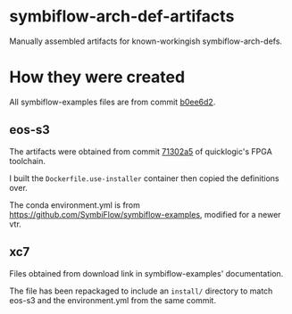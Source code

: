 # symbiflow-arch-def-artifacts
Manually assembled artifacts for known-workingish symbiflow-arch-defs.

# How they were created
All symbiflow-examples files are from commit [b0ee6d2](https://github.com/SymbiFlow/symbiflow-examples/commit/b0ee6d226410a5af56af9f636d0041c0e3a712ab).

## eos-s3
The artifacts were obtained from commit [71302a5](https://github.com/QuickLogic-Corp/quicklogic-fpga-toolchain/commit/71302a5e4b4122976ac9c6e90597146b93083525) of quicklogic's FPGA toolchain.

I built the `Dockerfile.use-installer` container then copied the definitions over.

The conda environment.yml is from https://github.com/SymbiFlow/symbiflow-examples, modified for a newer vtr.

## xc7
Files obtained from download link in symbiflow-examples' documentation.

The file has been repackaged to include an `install/` directory to match eos-s3 and the environment.yml from the same commit. 

